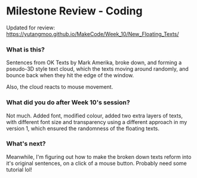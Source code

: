 # Milestone Review - Coding

Updated for review: https://yutangmoo.github.io/MakeCode/Week_10/New_Floating_Texts/

### What is this?

Sentences from OK Texts by Mark Amerika, broke down, and forming a pseudo-3D style text cloud, which the texts moving around randomly, and bounce back when they hit the edge of the window. 

Also, the cloud reacts to mouse movement.

### What did you do after Week 10's session?

Not much. Added font, modified colour, added two extra layers of texts, with different font size and transparency using a different approach in my version 1, which ensured the randomness of the floating texts.

### What's next?

Meanwhile, I'm figuring out how to make the broken down texts reform into it's original sentences, on a click of a mouse button. Probably need some tutorial lol!

